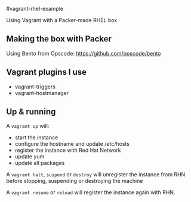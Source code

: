 #vagrant-rhel-example

Using Vagrant with a Packer-made RHEL box

## Making the box with Packer

Using Bento from Opscode: https://github.com/opscode/bento

## Vagrant plugins I use

* vagrant-triggers
* vagrant-hostmanager


## Up & running

A `vagrant up` will:

* start the instance
* configure the hostname and update /etc/hosts
* register the instance with Red Hat Network
* update yum
* update all packages

A `vagrant halt`, `suspend` or `destroy` will unregister the instance from RHN before stopping, suspending or destroying the machine

A `vagrant resume` or `reload` will register the instance again with RHN.

